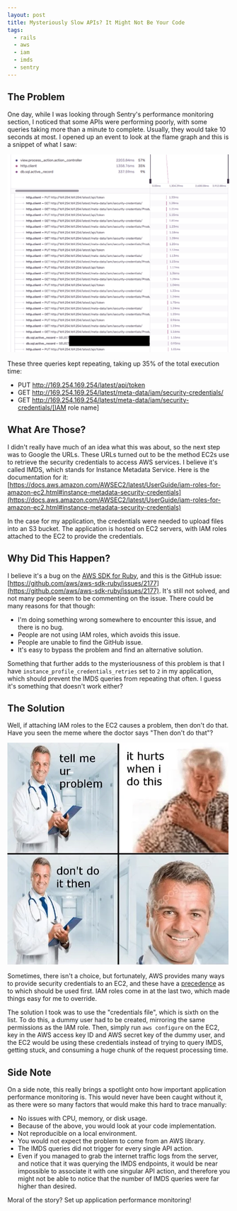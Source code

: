 ```yaml
---
layout: post
title: Mysteriously Slow APIs? It Might Not Be Your Code
tags:
  - rails
  - aws
  - iam
  - imds
  - sentry
---
```


## The Problem
One day, while I was looking through Sentry's performance monitoring section, I noticed that some APIs were performing poorly, with some queries taking more than a minute to complete. Usually, they would take 10 seconds at most. I opened up an event to look at the flame graph and this is a snippet of what I saw:

![Flame graph](/images/aws-sdk-iam-slowness/flame-graph.png "Flame graph")

These three queries kept repeating, taking up 35% of the total execution time:
- PUT http://169.254.169.254/latest/api/token
- GET http://169.254.169.254/latest/meta-data/iam/security-credentials/
- GET http://169.254.169.254/latest/meta-data/iam/security-credentials/[IAM role name]

## What Are Those?
I didn't really have much of an idea what this was about, so the next step was to Google the URLs. These URLs turned out to be the method EC2s use to retrieve the security credentials to access AWS services. I believe it's called IMDS, which stands for Instance Metadata Service. Here is the documentation for it: [https://docs.aws.amazon.com/AWSEC2/latest/UserGuide/iam-roles-for-amazon-ec2.html#instance-metadata-security-credentials](https://docs.aws.amazon.com/AWSEC2/latest/UserGuide/iam-roles-for-amazon-ec2.html#instance-metadata-security-credentials)

In the case for my application, the credentials were needed to upload files into an S3 bucket. The application is hosted on EC2 servers, with IAM roles attached to the EC2 to provide the credentials.

## Why Did This Happen?
I believe it's a bug on the [AWS SDK for Ruby](https://github.com/aws/aws-sdk-ruby), and this is the GitHub issue: [https://github.com/aws/aws-sdk-ruby/issues/2177](https://github.com/aws/aws-sdk-ruby/issues/2177). It's still not solved, and not many people seem to be commenting on the issue. There could be many reasons for that though:
- I'm doing something wrong somewhere to encounter this issue, and there is no bug.
- People are not using IAM roles, which avoids this issue.
- People are unable to find the GitHub issue.
- It's easy to bypass the problem and find an alternative solution.

Something that further adds to the mysteriousness of this problem is that I have `instance_profile_credentials_retries` set to `2` in my application, which should prevent the IMDS queries from repeating that often. I guess it's something that doesn't work either?

## The Solution
Well, if attaching IAM roles to the EC2 causes a problem, then don't do that. Have you seen the meme where the doctor says "Then don't do that"?

![Doctor meme - don't do that](/images/aws-sdk-iam-slowness/doctor-meme.png "Doctor meme - don't do that")

Sometimes, there isn't a choice, but fortunately, AWS provides many ways to provide security credentials to an EC2, and these have a [precedence](https://docs.aws.amazon.com/cli/latest/userguide/cli-chap-authentication.html#cli-chap-authentication-precedence) as to which should be used first. IAM roles come in at the last two, which made things easy for me to override.

The solution I took was to use the "credentials file", which is sixth on the list. To do this, a dummy user had to be created, mirroring the same permissions as the IAM role. Then, simply run `aws configure` on the EC2, key in the AWS access key ID and AWS secret key of the dummy user, and the EC2 would be using these credentials instead of trying to query IMDS, getting stuck, and consuming a huge chunk of the request processing time.

## Side Note
On a side note, this really brings a spotlight onto how important application performance monitoring is. This would never have been caught without it, as there were so many factors that would make this hard to trace manually:
- No issues with CPU, memory, or disk usage.
- Because of the above, you would look at your code implementation.
- Not reproducible on a local environment.
- You would not expect the problem to come from an AWS library.
- The IMDS queries did not trigger for every single API action.
- Even if you managed to grab the internet traffic logs from the server, and notice that it was querying the IMDS endpoints, it would be near impossible to associate it with one singular API action, and therefore you might not be able to notice that the number of IMDS queries were far higher than desired.

Moral of the story? Set up application performance monitoring!
